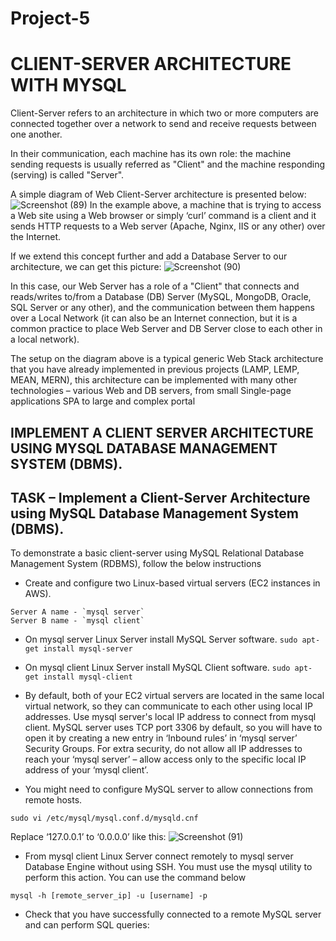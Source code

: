 # Project-5
# CLIENT-SERVER ARCHITECTURE WITH MYSQL

Client-Server refers to an architecture in which two or more computers are connected together over a network to send and receive requests between one another.

In their communication, each machine has its own role: the machine sending requests is usually referred as "Client" and the machine responding (serving) is called "Server".

A simple diagram of Web Client-Server architecture is presented below:
![Screenshot (89)](https://user-images.githubusercontent.com/111396874/211891172-915e31f0-b3e4-45d9-973e-a2fc8291e41c.png)
In the example above, a machine that is trying to access a Web site using a Web browser or simply ‘curl’ command is a client and it sends HTTP requests to a Web server (Apache, Nginx, IIS or any other) over the Internet.

If we extend this concept further and add a Database Server to our architecture, we can get this picture:
![Screenshot (90)](https://user-images.githubusercontent.com/111396874/211891360-ed46e457-8d58-49e3-9451-f0d5c1fa8509.png)

In this case, our Web Server has a role of a "Client" that connects and reads/writes to/from a Database (DB) Server (MySQL, MongoDB, Oracle, SQL Server or any other), and the communication between them happens over a Local Network (it can also be an Internet connection, but it is a common practice to place Web Server and DB Server close to each other in a local network).

The setup on the diagram above is a typical generic Web Stack architecture that you have already implemented in previous projects (LAMP, LEMP, MEAN, MERN), this architecture can be implemented with many other technologies – various Web and DB servers, from small Single-page applications SPA to large and complex portal

## IMPLEMENT A CLIENT SERVER ARCHITECTURE USING MYSQL DATABASE MANAGEMENT SYSTEM (DBMS).
## TASK – Implement a Client-Server Architecture using MySQL Database Management System (DBMS).
To demonstrate a basic client-server using MySQL Relational Database Management System (RDBMS), follow the below instructions
* Create and configure two Linux-based virtual servers (EC2 instances in AWS).
```
Server A name - `mysql server`
Server B name - `mysql client`
```

* On mysql server Linux Server install MySQL Server software. ``sudo apt-get install mysql-server``

* On mysql client Linux Server install MySQL Client software. ``sudo apt-get install mysql-client``

* By default, both of your EC2 virtual servers are located in the same local virtual network, so they can communicate to each other using local IP addresses. Use mysql server's local IP address to connect from mysql client. MySQL server uses TCP port 3306 by default, so you will have to open it by creating a new entry in ‘Inbound rules’ in ‘mysql server’ Security Groups. For extra security, do not allow all IP addresses to reach your ‘mysql server’ – allow access only to the specific local IP address of your ‘mysql client’.
* You might need to configure MySQL server to allow connections from remote hosts.
```
sudo vi /etc/mysql/mysql.conf.d/mysqld.cnf
```
Replace ‘127.0.0.1’ to ‘0.0.0.0’ like this:
![Screenshot (91)](https://user-images.githubusercontent.com/111396874/227394122-199cf8bb-5998-4e2d-a55b-153e26207354.png)
* From mysql client Linux Server connect remotely to mysql server Database Engine without using SSH. You must use the mysql utility to perform this action.
You can use the command below
```
mysql -h [remote_server_ip] -u [username] -p
```
* Check that you have successfully connected to a remote MySQL server and can perform SQL queries:


